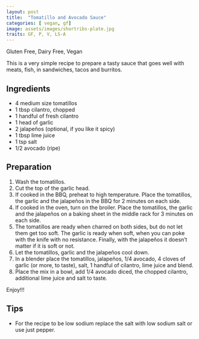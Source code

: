 ```yaml
---
layout: post
title:  "Tomatillo and Avocado Sauce"
categories: [ vegan, gf]
image: assets/images/shortribs-plate.jpg
traits: GF, P, V, LS-A
---
```


Gluten Free, Dairy Free, Vegan


This is a very simple recipe to prepare a tasty sauce that goes well with meats, fish, in sandwiches, tacos and burritos.

## Ingredients

* 4 medium size tomatillos 
* 1 tbsp cilantro, chopped
* 1 handful of fresh cilantro 
* 1 head of garlic
* 2 jalapeños (optional, if you like it spicy)
* 1 tbsp lime juice
* 1 tsp salt
* 1/2 avocado (ripe)


	
## Preparation

1. Wash the tomatillos.
2. Cut the top of the garlic head.
3. If cooked in the BBQ, preheat to high temperature. Place the tomatillos, the garlic and the jalapeños in the BBQ for 2 minutes on each side.  
4. If cooked in the oven, turn on the broiler. Place the tomatillos, the garlic and the jalapeños on a baking sheet in the middle rack for 3 minutes on each side.
5. The tomatillos are ready when charred on both sides, but do not let them get too soft. The garlic is ready when soft, when you can poke with the knife with no resistance. Finally, with the jalapeños it doesn’t matter if it is soft or not.  
6. Let the tomatillos, garlic and the jalapeños cool down.
7. In a blender place the tomatillos, jalapeños, 1/4 avocado, 4 cloves of garlic (or more, to taste), salt, 1 handful of cilantro, lime juice and blend.
8. Place the mix in a bowl, add 1/4 avocado diced, the chopped cilantro, additional lime juice and salt to taste.  


Enjoy!!!


 


## Tips

* For the recipe to be low sodium replace the salt with low sodium salt or use just pepper.


